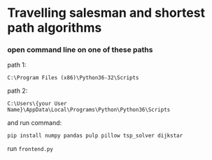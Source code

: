 # Travelling salesman and shortest path algorithms

### open command line on one of these paths

path 1:

`C:\Program Files (x86)\Python36-32\Scripts`

path 2:

`C:\Users\{your User Name}\AppData\Local\Programs\Python\Python36\Scripts`

and run command:

`pip install numpy pandas pulp pillow tsp_solver dijkstar`


run 
`frontend.py`